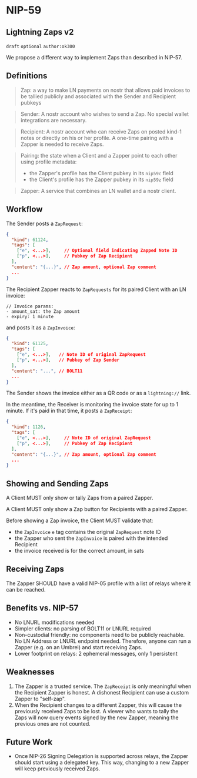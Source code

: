 NIP-59
======

Lightning Zaps v2
-----------------

`draft` `optional` `author:ok300`


We propose a different way to implement Zaps than described in NIP-57.


## Definitions

> Zap: a way to make LN payments on nostr that allows paid invoices to be tallied publicly and associated with the Sender and Recipient pubkeys

> Sender: A nostr account who wishes to send a Zap. No special wallet integrations are necessary.

> Recipient: A nostr account who can receive Zaps on posted kind-1 notes or directly on his or her profile. A one-time pairing with a Zapper is needed to receive Zaps.

> Pairing: the state when a Client and a Zapper point to each other using profile metadata:
> - the Zapper's profile has the Client pubkey in its `nip59c` field
> - the Client's profile has the Zapper pubkey in its `nip59z` field

> Zapper: A service that combines an LN wallet and a nostr client.


## Workflow

The Sender posts a `ZapRequest`:

```json
{
  "kind": 61124,
  "tags": [
    ["e", <...>],     // Optional field indicating Zapped Note ID
    ["p", <...>],     // Pubkey of Zap Recipient
  ],
  "content": "{...}", // Zap amount, optional Zap comment
  ...
}
```

The Recipient Zapper reacts to `ZapRequests` for its paired Client with an LN invoice:

```
// Invoice params:
- amount_sat: the Zap amount
- expiry: 1 minute
```

and posts it as a `ZapInvoice`:

```json
{
  "kind": 61125,
  "tags": [
    ["e", <...>],   // Note ID of original ZapRequest
    ["p", <...>],   // Pubkey of Zap Sender
  ],
  "content": "...", // BOLT11
  ...
}
```

The Sender shows the invoice either as a QR code or as a `lightning://` link.

In the meantime, the Receiver is monitoring the invoice state for up to 1 minute. If it's paid in that time, it posts a `ZapReceipt`:

```json
{
  "kind": 1126,
  "tags": [
    ["e", <...>],     // Note ID of original ZapRequest
    ["p", <...>],     // Pubkey of Zap Recipient
  ],
  "content": "{...}", // Zap amount, optional Zap comment
  ...
}
```

## Showing and Sending Zaps

A Client MUST only show or tally Zaps from a paired Zapper.

A Client MUST only show a Zap button for Recipients with a paired Zapper.

Before showing a Zap invoice, the Client MUST validate that:

- the `ZapInvoice` `e` tag contains the original `ZapRequest` note ID
- the Zapper who sent the `ZapInvoice` is paired with the intended Recipient
- the invoice received is for the correct amount, in sats


## Receiving Zaps

The Zapper SHOULD have a valid NIP-05 profile with a list of relays where it can be reached.


## Benefits vs. NIP-57

- No LNURL modifications needed
- Simpler clients: no parsing of BOLT11 or LNURL required
- Non-custodial friendly: no components need to be publicly reachable. No LN Address or LNURL endpoint needed. Therefore, anyone can run a Zapper (e.g. on an Umbrel) and start receiving Zaps.
- Lower footprint on relays: 2 ephemeral messages, only 1 persistent


## Weaknesses

1. The Zapper is a trusted service. The `ZapReceipt` is only meaningful when the Recipient Zapper is honest. A dishonest Recipient can use a custom Zapper to "self-zap".
2. When the Recipient changes to a different Zapper, this will cause the previously received Zaps to be lost. A viewer who wants to tally the Zaps will now query events signed by the new Zapper, meaning the previous ones are not counted.


## Future Work

- Once NIP-26 Signing Delegation is supported across relays, the Zapper should start using a delegated key. This way, changing to a new Zapper will keep previously received Zaps.
